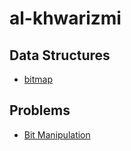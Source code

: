 # al-khwarizmi

## Data Structures
	
  - [bitmap](./Data%20Structures/bitmap/)

## Problems
	
  - [Bit Manipulation](./Problems/Bit%20Manipulation)
